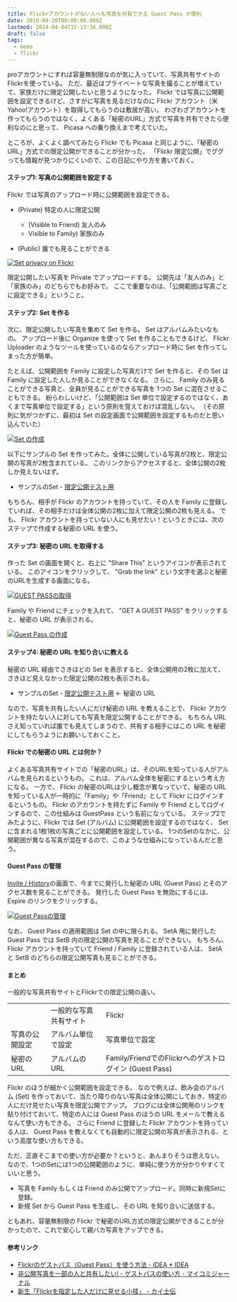 ```yaml
---
title: Flickrアカウントがない人へも写真を共有できる Guest Pass が便利
date: 2010-09-26T00:00:00.000Z
lastmod: 2014-04-04T15:13:34.000Z
draft: false
tags:
  - memo
  - flickr
---
```


proアカウントにすれば容量無制限なのが気に入っていて、写真共有サイトのFlickrを使っている。 ただ、最近はプライベートな写真を撮ることが増えていて、家族だけに限定公開したいと思うようになった。 Flickr では写真に公開範囲を設定できるけど、さすがに写真を見るだけなのに Flickr アカウント（米Yahoo!アカウント）を取得してもらうのは敷居が高い。 わざわざアカウントを作ってもらうのではなく、よくある「秘密のURL」方式で写真を共有できたら便利なのにと思って、 Picasa への乗り換えまで考えていた。

ところが、よくよく調べてみたら Flickr でも Picasa と同じように、「秘密のURL」方式での限定公開ができることが分かった。 「Flickr 限定公開」でググっても情報が見つかりにくいので、この日記にやり方を書いておく。

#### ステップ1: 写真の公開範囲を設定する

Flickr では写真のアップロード時に公開範囲を設定できる。

* (Private) 特定の人に限定公開

  * (Visible to Friend) 友人のみ
  * Visible to Family) 家族のみ

* (Public) 誰でも見ることができる

[![Set privacy on Flickr](https://farm5.staticflickr.com/4152/5026440632_72b2919f3f.jpg "Set privacy on Flickr")](http://www.flickr.com/photos/machu/5026440632/)

限定公開したい写真を Private でアップロードする。 公開先は「友人のみ」と「家族のみ」のどちらでもお好みで。 ここで重要なのは、「公開範囲は写真ごとに設定できる」ということ。

#### ステップ2: Set を作る

次に、限定公開したい写真を集めて Set を作る。 Set はアルバムみたいなもの。 アップロード後に Organize を使って Set を作ることもできるけど、 Flickr Uploader のようなツールを使っているのならアップロード時に Set を作ってしまった方が簡単。

たとえば、公開範囲を Family に設定した写真だけで Set を作ると、その Set は Family に設定した人しか見ることができなくなる。 さらに、 Family のみ見ることができる写真と、全員が見ることができる写真を 1つの Set に混在させることもできる。 紛らわしいけど、「公開範囲は Set 単位で設定するのではなく、あくまで写真単位で設定する」という原則を覚えておけば混乱しない。 （その原則に気がつかずに、最初は Set の設定画面で公開範囲を設定するものだと思い込んでいた）

[![Set の作成](https://farm5.staticflickr.com/4091/5047823726_069dbc70a1.jpg "Set の作成")](http://www.flickr.com/photos/machu/5047823726/)

以下にサンプルの Set を作ってみた。全体に公開している写真が2枚と、限定公開の写真が2枚含まれている。 このリンクからアクセスすると、全体公開の2枚しか見えないはず。

* サンプルのSet - [限定公開テスト用](http://www.flickr.com/photos/machu/sets/72157625037450948/)

もちろん、相手が Flickr のアカウントを持っていて、その人を Family に登録していれば、その相手だけは全体公開の2枚に加えて限定公開の2枚も見える。 でも、 Flickr アカウントを持っていない人にも見せたい！というときには、次のステップで作成する秘密の URL を使う。

#### ステップ3: 秘密の URL を取得する

作った Set の画面を開くと、右上に "Share This" というアイコンが表示されている。 このアイコンをクリックして、 "Grab the link" という文字を選ぶと秘密のURLを生成する画面になる。

[![GUEST PASSの取得](https://farm5.staticflickr.com/4106/5047141119_921e8ab952.jpg "GUEST PASSの取得")](http://www.flickr.com/photos/machu/5047141119/)

Family や Friend にチェックを入れて、 "GET A GUEST PASS" をクリックすると、秘密の URL が表示される。

[![Guest Pass の作成](https://farm5.staticflickr.com/4091/5047194481_da4529508e.jpg "Guest Pass の作成")](http://www.flickr.com/photos/machu/5047194481/)

#### ステップ4: 秘密の URL を知り合いに教える

秘密の URL 経由でさきほどの Set を表示すると、全体公開用の2枚に加えて、さきほど見えなかった限定公開の2枚も表示される。

* サンプルのSet - [限定公開テスト用](http://flickr.com/gp/machu/if4008) ← 秘密の URL

なので、写真を共有したい人にだけ秘密の URL を教えることで、 Flickr アカウントを持たない人に対しても写真を限定公開することができる。 もちろん URL さえ知っていれば誰でも見えてしまうので、共有する相手にはこの URL を秘密にしてもらうようにお願いしておくこと。

#### Flickr での秘密の URL とは何か？

よくある写真共有サイトでの「秘密のURL」は、そのURLを知っている人がアルバムを見られるというもの。 これは、アルバム全体を秘密にするという考え方になる。 一方で、 Flickr の秘密のURLは少し概念が異なっていて、秘密の URL を知っている人が一時的に「Family」や「Friend」として Flickr にログインするというもの。 Flickr のアカウントを持たずに Family や Friend としてログインするので、この仕組みは GuestPass という名前になっている。 ステップ2でみたように、Flickr では Set (アルバム) に公開範囲を設定するのではなく、 Set に含まれる1枚1枚の写真ごとに公開範囲を設定している。 1つのSetのなかに、公開範囲が異なる写真が混在するので、このような仕組みになっているんだと思う。

#### Guest Pass の管理

[Invite / History](http://www.flickr.com/invite/history/guests/)の画面で、今までに発行した秘密の URL (Guest Pass) とそのアクセス数を見ることができる。 発行した Guest Pass を無効にするには、 Expire のリンクをクリックする。

[![Guest Passの管理](https://farm5.staticflickr.com/4090/5047844248_ab6b51f5c4.jpg "Guest Passの管理")](http://www.flickr.com/photos/machu/5047844248/)

なお、 Guest Pass の適用範囲は Set の中に限られる。 SetA 用に発行した Guest Pass では SetB 内の限定公開の写真を見ることができない。 もちろん、 Flickr アカウントを持っていて Friend / Family に登録されている人は、 SetA と SetB のどちらの限定公開写真も見ることができる。

#### まとめ

一般的な写真共有サイトとFlickrでの限定公開の違い。

|         |             |                                             |
| ------- | ----------- | ------------------------------------------- |
|         | 一般的な写真共有サイト | Flickr                                      |
| 写真の公開設定 | アルバム単位で設定   | 写真単位で設定                                     |
| 秘密のURL  | アルバムのURL    | Family/FriendでのFlickrへのゲストログイン (Guest Pass) |

Flickr のほうが細かく公開範囲を設定できる。 なので例えば、飲み会のアルバム (Set) を作っておいて、当たり障りのない写真は全体公開にしておき、特定の人にだけ見せたい写真を限定公開でアップ。 ブログには全体公開用のリンクを貼り付けておいて、特定の人には Guest Pass のほうの URL をメールで教えるなんて使い方もできる。 さらに Friend に登録した Flickr アカウントを持っている人は、 Guest Pass を教えなくても自動的に限定公開の写真が表示される、という高度な使い方もできる。

ただ、正直そこまでの使い方が必要か？というと、あんまりそうは思えない。 なので、1つのSetには1つの公開範囲のように、単純に使う方が分かりやすくていいと思う。

* 写真を Family もしくは Friend のみ公開でアップロード。同時に新規Setに登録。
* 新規 Set から Guest Pass を生成し、その URL を知り合いに送信する。

ともあれ、容量無制限の Flickr で秘密のURL方式の限定公開ができることが分かったので、これで安心して親バカ写真をアップできる。

#### 参考リンク

* [Flickrのゲストパス（Guest Pass）を使う方法 - IDEA \* IDEA](http://www.ideaxidea.com/archives/2009/11/how_to_use_flickr_guest_pass.html)
* [非公開写真を一部の人と共有したい! - ゲストパスの使い方 - マイコミジャーナル](http://journal.mycom.co.jp/series/flickr/009/index.html)
* [新生「Flickrを指定した人だけに見せる小技」 - カイ士伝](http://blogging.from.tv/kai4den/archives/000662.html)
